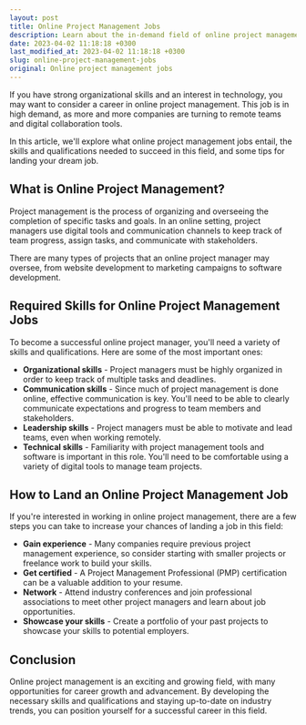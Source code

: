 ```yaml
---
layout: post
title: Online Project Management Jobs
description: Learn about the in-demand field of online project management jobs and how to become a successful project manager in the digital age.
date: 2023-04-02 11:18:18 +0300
last_modified_at: 2023-04-02 11:18:18 +0300
slug: online-project-management-jobs
original: Online project management jobs
---
```

If you have strong organizational skills and an interest in technology, you may want to consider a career in online project management. This job is in high demand, as more and more companies are turning to remote teams and digital collaboration tools.

In this article, we'll explore what online project management jobs entail, the skills and qualifications needed to succeed in this field, and some tips for landing your dream job.

## What is Online Project Management?

Project management is the process of organizing and overseeing the completion of specific tasks and goals. In an online setting, project managers use digital tools and communication channels to keep track of team progress, assign tasks, and communicate with stakeholders.

There are many types of projects that an online project manager may oversee, from website development to marketing campaigns to software development.

## Required Skills for Online Project Management Jobs

To become a successful online project manager, you'll need a variety of skills and qualifications. Here are some of the most important ones:

- **Organizational skills** - Project managers must be highly organized in order to keep track of multiple tasks and deadlines.
- **Communication skills** - Since much of project management is done online, effective communication is key. You'll need to be able to clearly communicate expectations and progress to team members and stakeholders.
- **Leadership skills** - Project managers must be able to motivate and lead teams, even when working remotely.
- **Technical skills** - Familiarity with project management tools and software is important in this role. You'll need to be comfortable using a variety of digital tools to manage team projects.

## How to Land an Online Project Management Job

If you're interested in working in online project management, there are a few steps you can take to increase your chances of landing a job in this field:

- **Gain experience** - Many companies require previous project management experience, so consider starting with smaller projects or freelance work to build your skills.
- **Get certified** - A Project Management Professional (PMP) certification can be a valuable addition to your resume.
- **Network** - Attend industry conferences and join professional associations to meet other project managers and learn about job opportunities.
- **Showcase your skills** - Create a portfolio of your past projects to showcase your skills to potential employers.

## Conclusion

Online project management is an exciting and growing field, with many opportunities for career growth and advancement. By developing the necessary skills and qualifications and staying up-to-date on industry trends, you can position yourself for a successful career in this field.